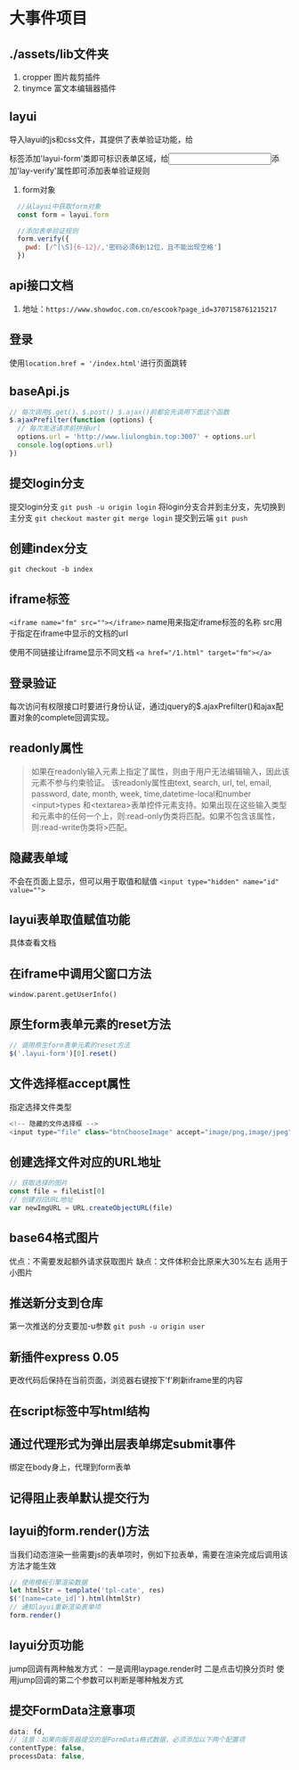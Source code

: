 # 大事件项目
## ./assets/lib文件夹
1. cropper 图片裁剪插件
2. tinymce 富文本编辑器插件

## layui
导入layui的js和css文件，其提供了表单验证功能，给<form>标签添加'layui-form'类即可标识表单区域，给<input>添加'lay-verify'属性即可添加表单验证规则
1. form对象
```javascript
  //从layui中获取form对象
  const form = layui.form

  //添加表单验证规则
  form.verify({
    pwd: [/^[\S]{6-12}/,'密码必须6到12位，且不能出现空格']
  })
``` 

## api接口文档
1. 地址：`https://www.showdoc.com.cn/escook?page_id=3707158761215217`

## 登录
使用`location.href = '/index.html'`进行页面跳转

## baseApi.js
```javascript
// 每次调用$.get()、$.post() $.ajax()前都会先调用下面这个函数
$.ajaxPrefilter(function (options) {
  // 每次发送请求前拼接url
  options.url = 'http://www.liulongbin.top:3007' + options.url
  console.log(options.url)
})

```

## 提交login分支
提交login分支
`git push -u origin login`
将login分支合并到主分支，先切换到主分支
`git checkout master`
`git merge login`
提交到云端
`git push`

## 创建index分支
`git checkout -b index`


## iframe标签
`<iframe name="fm" src=""></iframe>`
name用来指定iframe标签的名称
src用于指定在iframe中显示的文档的url

使用不同<a>链接让iframe显示不同文档
`<a href="/1.html" target="fm"></a>`

## 登录验证
每次访问有权限接口时要进行身份认证，通过jquery的$.ajaxPrefilter()和ajax配置对象的complete回调实现。

## readonly属性
>如果在readonly输入元素上指定了属性，则由于用户无法编辑输入，因此该元素不参与约束验证。
>该readonly属性由text, search, url, tel, email, password, date, month, week, time,datetime-local和number \<input>types 和\<textarea>表单控件元素支持。如果出现在这些输入类型和元素中的任何一个上，则:read-only伪类将匹配。如果不包含该属性，则:read-write伪类将>匹配。

## 隐藏表单域
不会在页面上显示，但可以用于取值和赋值
`<input type="hidden" name="id" value="">`

## layui表单取值赋值功能
具体查看文档

## 在iframe中调用父窗口方法
`window.parent.getUserInfo()`

## 原生form表单元素的reset方法
```javascript
// 调用原生form表单元素的reset方法
$('.layui-form')[0].reset()
```

## 文件选择框accept属性
指定选择文件类型
```javascript
<!-- 隐藏的文件选择框 -->
<input type="file" class="btnChooseImage" accept="image/png,image/jpeg" />
```

## 创建选择文件对应的URL地址
```javascript
// 获取选择的图片
const file = fileList[0]
// 创建对应URL地址
var newImgURL = URL.createObjectURL(file)
```

## base64格式图片
优点：不需要发起额外请求获取图片
缺点：文件体积会比原来大30%左右
适用于小图片

## 推送新分支到仓库
第一次推送的分支要加-u参数
`git push -u origin user`

## 新插件express 0.05
更改代码后保持在当前页面，浏览器右键按下'f'刷新iframe里的内容

## 在script标签中写html结构


## 通过代理形式为弹出层表单绑定submit事件
绑定在body身上，代理到form表单

## 记得阻止表单默认提交行为

## layui的form.render()方法
当我们动态渲染一些需要js的表单项时，例如下拉表单，需要在渲染完成后调用该方法才能生效
```javascript
// 使用模板引擎渲染数据
let htmlStr = template('tpl-cate', res)
$('[name=cate_id]').html(htmlStr)
// 通知layui重新渲染表单项
form.render()
```

## layui分页功能
jump回调有两种触发方式：
一是调用laypage.render时
二是点击切换分页时
使用jump回调的第二个参数可以判断是哪种触发方式

## 提交FormData注意事项
```javascript
data: fd,
// 注意：如果向服务器提交的是FormData格式数据，必须添加以下两个配置项
contentType: false,
processData: false,
```
